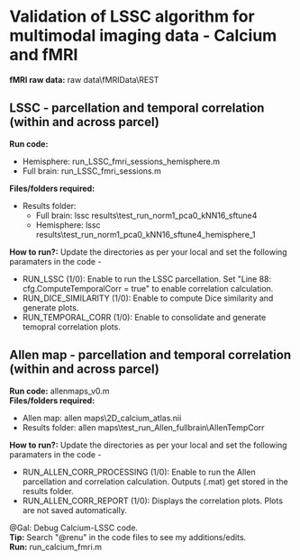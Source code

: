 # Validation of LSSC algorithm for multimodal imaging data - Calcium and fMRI 

**fMRI raw data:** raw data\fMRIData\REST

## LSSC - parcellation and temporal correlation (within and across parcel)
**Run code:** 
* Hemisphere: run_LSSC_fmri_sessions_hemisphere.m 
* Full brain: run_LSSC_fmri_sessions.m
  
**Files/folders required:** 
* Results folder:
    - Full brain: lssc results\test_run_norm1_pca0_kNN16_sftune4
    - Hemisphere: lssc results\test_run_norm1_pca0_kNN16_sftune4_hemisphere_1

**How to run?:** Update the directories as per your local and set the following paramaters in the code -
* RUN_LSSC (1/0): Enable to run the LSSC parcellation. Set "Line 88: cfg.ComputeTemporalCorr = true" to enable correlation calculation.
* RUN_DICE_SIMILARITY (1/0): Enable to compute Dice similarity and generate plots.
* RUN_TEMPORAL_CORR (1/0): Enable to consolidate and generate temopral correlation plots. 

## Allen map - parcellation and temporal correlation (within and across parcel)
**Run code:** allenmaps_v0.m <br/>
**Files/folders required:** 
* Allen map: allen maps\2D_calcium_atlas.nii
* Results folder: allen maps\test_run_Allen_fullbrain\AllenTempCorr

**How to run?:** Update the directories as per your local and set the following paramaters in the code -
* RUN_ALLEN_CORR_PROCESSING (1/0): Enable to run the Allen parcellation and correlation calculation. Outputs (.mat) get stored in the results folder.
* RUN_ALLEN_CORR_REPORT (1/0): Displays the correlation plots. Plots are not saved automatically. 

@Gal: Debug Calcium-LSSC code. <br/>
**Tip:** Search "@renu" in the code files to see my additions/edits. <br/>
**Run:** run_calcium_fmri.m 
